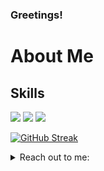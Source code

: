 ### Greetings!
# About Me
## Skills
  <img src="https://skillicons.dev/icons?i=python,rust,javascript,go,html,css,sqlite" />
  <img src="https://skillicons.dev/icons?i=idea,neovim,git,github" />
  <img src="https://skillicons.dev/icons?i=linux,qt,django" />

[![GitHub Streak](https://github-readme-streak-stats.herokuapp.com?user=gitgernit&theme=calm-pink&border_radius=15.5&hide_longest_streak=true)](https://git.io/streak-stats)

<details>
  <summary>Reach out to me:</summary>
  <b>Telegram:</b> <a href="https://getgentoo.t.me/">@getgentoo</a><br>
</details>


